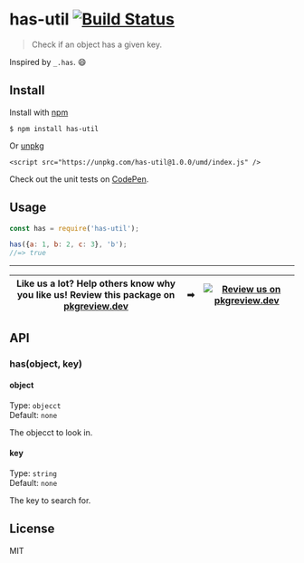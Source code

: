 # has-util [![Build Status](https://travis-ci.com/jonkemp/has-util.svg?branch=master)](https://travis-ci.com/jonkemp/has-util)

> Check if an object has a given key.

Inspired by `_.has`. 😄


## Install

Install with [npm](https://npmjs.org/package/has-util)

```
$ npm install has-util
```

Or [unpkg](https://unpkg.com/has-util/)

```
<script src="https://unpkg.com/has-util@1.0.0/umd/index.js" />
```

Check out the unit tests on [CodePen](https://codepen.io/jonkemp/full/vYObWNL).

## Usage

```js
const has = require('has-util');

has({a: 1, b: 2, c: 3}, 'b');
//=> true
```

---
| **Like us a lot?** Help others know why you like us! **Review this package on [pkgreview.dev](https://pkgreview.dev/npm/has-util)** | ➡   | [![Review us on pkgreview.dev](https://i.ibb.co/McjVMfb/pkgreview-dev.jpg)](https://pkgreview.dev/npm/has-util) |
| ----------------------------------------------------------------------------------------------------------------------------------------- | --- | --------------------------------------------------------------------------------------------------------------------- |

## API

### has(object, key)

#### object

Type: `objecct`  
Default: `none`

The objecct to look in.

#### key

Type: `string`  
Default: `none`

The key to search for.

## License

MIT

